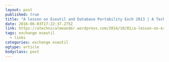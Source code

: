 ```yaml
---
layout: post
published: true
title: "A lesson on Eseutil and Database Portability Exch 2013 | A Technical Meander"
date: 2016-06-03T17:22:37.275Z
link: https://atechnicalmeander.wordpress.com/2014/10/01/a-lesson-on-eseutil-and-database-portability-exch-2013/
tags: exchange eseutil
  - links
categories: exchange eseutil
ogtype: article
bodyclass: post
---
```

